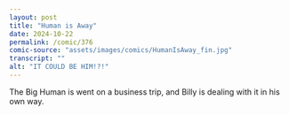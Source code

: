 ```yaml
---
layout: post
title: "Human is Away"
date: 2024-10-22
permalink: /comic/376
comic-source: "assets/images/comics/HumanIsAway_fin.jpg"
transcript: ""
alt: "IT COULD BE HIM!?!"
---
```

The Big Human is went on a business trip, and Billy is dealing with it in his own way.
